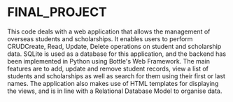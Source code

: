 # FINAL_PROJECT

This code deals with a web application that allows the management of overseas students and scholarships. It enables users to perform CRUDCreate, Read, Update, Delete operations on student and scholarship data. SQLite is used as a database for this application, and the backend has been implemented in Python using Bottle's Web Framework.
 The main features are to add, update and remove student records, view a list of students and scholarships as well as search for them using their first or last names. The application also makes use of HTML templates for displaying the views, and is in line with a Relational Database Model to organise data.
